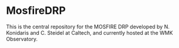 MosfireDRP
==========
This is the central repository for the MOSFIRE DRP developed by N. Konidaris and C. Steidel at Caltech, and currently hosted at the WMK Observatory.

